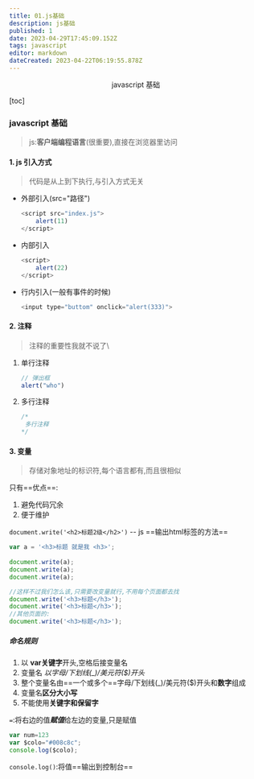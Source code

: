 ```yaml
---
title: 01.js基础
description: js基础
published: 1
date: 2023-04-29T17:45:09.152Z
tags: javascript
editor: markdown
dateCreated: 2023-04-22T06:19:55.878Z
---
```


<center>javascript 基础</center>

[toc]



### javascript 基础

> js:**客户端编程语言**(很重要),直接在浏览器里访问



#### 1. js 引入方式

> 代码是从上到下执行,与引入方式无关

* 外部引入(src="路径")

  ```js
  <script src="index.js">
      alert(11)
  </script>
  ```

* 内部引入

  ```js
  <script>
      alert(22)
  </script>
  ```

* 行内引入(一般有事件的时候)

  ```js
  <input type="buttom" onclick="alert(333)">
  ```



#### 2. 注释

> 注释的重要性我就不说了\

1. 单行注释

   ```js
   // 弹出框
   alert("who")
   ```

2. 多行注释

   ```js
   /*
   	多行注释
   */
   ```

   

#### 3. 变量

> 存储对象地址的标识符,每个语言都有,而且很相似

只有==优点==:

1. 避免代码冗余
2. 便于维护

`document.write('<h2>标题2级</h2>')` -- js ==输出html标签的方法==

```js
var a = '<h3>标题 就是我 <h3>';
    
document.write(a);
document.write(a);
document.write(a);

//这样不过我们怎么该,只需要改变量就行,不用每个页面都去找
document.write('<h3>标题</h3>');
document.write('<h3>标题</h3>');
//其他页面的:
document.write('<h3>标题</h3>');
```



##### 命名规则

1. 以 **var关键字**开头,空格后接变量名
2. 变量名 *以字母/下划线(_)/美元符($)开头*
3. 整个变量名由==一个或多个==字母/下划线(_)/美元符($)开头和**数字**组成
4. 变量名**区分大小写**
5. 不能使用**关键字和保留字**



`=`:将右边的值***赋值***给左边的变量,只是赋值

```js
var num=123
var $colo="#008c8c";
console.log($colo);
```

`console.log()`:将值==输出到控制台==

